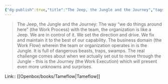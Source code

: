 ```yaml
---
{"dg-publish":true,"title":"The Jeep, the Jungle and the Journey","tags":["quotes"],"date":"2023-02-21T08:59:30+04:00","alias":"The Jeep, the Jungle and the Journey","dg-path":"/quotes/202302210859.md","permalink":"/quotes/202302210859/","dgPassFrontmatter":true}
---
```



> The Jeep, the Jungle and the Journey: The way “we do things around here” (the Work Process) with the team, the organization is like a Jeep. We are in control of it. We set the direction and drive. We fix and maintain it to the best of our capability. The business domain (the Work Flow) wherein the team or organization operates in is the Jungle. It is full of dangerous beasts, traps, swamps. The real challenge comes about when we actually set out to move through the Jungle - this is the Journey (the Work Execution) which will present even more unknowns and surprises.

Link:: [[Openbox/books/Tameflow\|Tameflow]]

